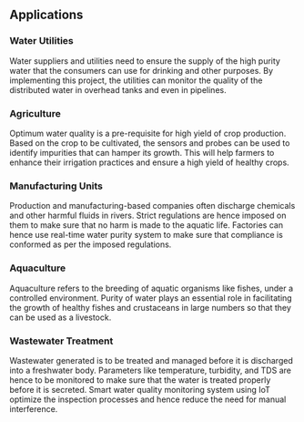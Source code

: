 Applications
-----------------------------------------------------------------------------------------------------------------------------------------------------------------------------------

### Water Utilities

Water suppliers and utilities need to ensure the supply of the high purity water that the consumers can use for drinking and other purposes. 
By implementing this project, the utilities can monitor the quality of the distributed water in overhead tanks and even in pipelines. 

### Agriculture

Optimum water quality is a pre-requisite for high yield of crop production. Based on the crop to be cultivated, the sensors and probes can be used to identify impurities that can hamper its growth. This will help farmers to enhance their irrigation practices and ensure a high yield of healthy crops.

### Manufacturing Units

Production and manufacturing-based companies often discharge chemicals and other harmful fluids in rivers. Strict regulations are hence imposed on them to make sure that no harm is made to the aquatic life. Factories can hence use real-time water purity system to make sure that compliance is conformed as per the imposed regulations.

### Aquaculture

Aquaculture refers to the breeding of aquatic organisms like fishes, under a controlled environment. Purity of water plays an essential role in facilitating the growth of healthy fishes and crustaceans in large numbers so that they can be used as a livestock. 

### Wastewater Treatment

Wastewater generated is to be treated and managed before it is discharged into a freshwater body. Parameters like temperature, turbidity, and TDS are hence to be monitored to make sure that the water is treated properly before it is secreted. Smart water quality monitoring system using IoT optimize the inspection processes and hence reduce the need for manual interference. 


